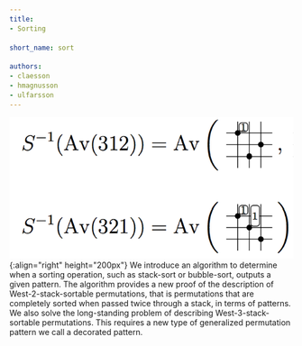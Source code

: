 ```yaml
---
title:
- Sorting

short_name: sort

authors: 
- claesson
- hmagnusson
- ulfarsson
---
```

![Equation](/assets/img/sortpreim.png){:align="right" height="200px"}
We introduce an algorithm to determine when a sorting operation, such as
stack-sort or bubble-sort, outputs a given pattern. The algorithm provides a
new proof of the description of West-2-stack-sortable permutations, that is
permutations that are completely sorted when passed twice through a stack, in
terms of patterns. We also solve the long-standing problem of describing
West-3-stack-sortable permutations. This requires a new type of generalized
permutation pattern we call a decorated pattern.